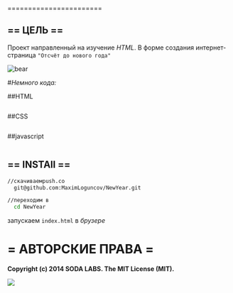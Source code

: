 
=======================

## == ЦЕЛЬ ==

Проект направленный на изучение *HTML*. В форме создания интернет-страница `"Отсчёт до нового года"`


![bear](http://techbeasts.com/wp-content/uploads/2014/12/happy-new-year-2015-images-picture-wallpaper.jpg)

#*Немного кода:*

##HTML
```html

``` 

##CSS
```css  

``` 

##javascript 
```javascript 


```  

## == INSTAll ==
```bash
//скачиваемpush.co
  git@github.com:MaximLoguncov/NewYear.git

//переходим в 
  cd NewYear                                    

```
запускаем `index.html` в *брузере* 
  


# = АВТОРСКИЕ ПРАВА =

**Copyright (c) 2014 SODA LABS. The MIT License (MIT).**
  
  ![](https://github.com/soda-io/DNA.research/blob/master/Present/DRAFT/CC.png?raw=true)
